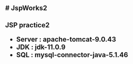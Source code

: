 <h2># JspWorks2<h2>
 <b>JSP practice2</b>

<ul>
 <li>Server : apache-tomcat-9.0.43</li>
 <li>JDK : jdk-11.0.9</li>
 <li>SQL : mysql-connector-java-5.1.46</li>
</ul>
